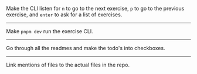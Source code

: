 Make the CLI listen for `n` to go to the next exercise, `p` to go to the previous exercise, and `enter` to ask for a list of exercises.

---

Make `pnpm dev` run the exercise CLI.

---

Go through all the readmes and make the todo's into checkboxes.

---

Link mentions of files to the actual files in the repo.
